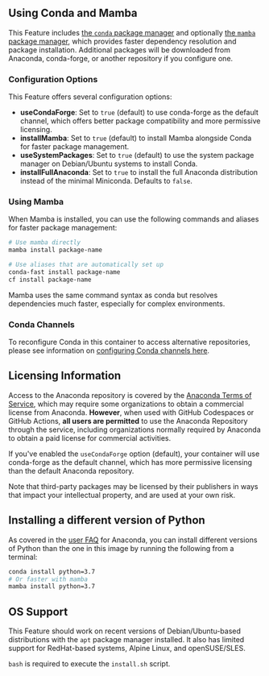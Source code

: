 ## Using Conda and Mamba

This Feature includes [the `conda` package manager](https://docs.conda.io/projects/conda/en/latest/index.html) and optionally [the `mamba` package manager](https://mamba.readthedocs.io/en/latest/), which provides faster dependency resolution and package installation. Additional packages will be downloaded from Anaconda, conda-forge, or another repository if you configure one.

### Configuration Options

This Feature offers several configuration options:

- **useCondaForge**: Set to `true` (default) to use conda-forge as the default channel, which offers better package compatibility and more permissive licensing.
- **installMamba**: Set to `true` (default) to install Mamba alongside Conda for faster package management.
- **useSystemPackages**: Set to `true` (default) to use the system package manager on Debian/Ubuntu systems to install Conda.
- **installFullAnaconda**: Set to `true` to install the full Anaconda distribution instead of the minimal Miniconda. Defaults to `false`.

### Using Mamba

When Mamba is installed, you can use the following commands and aliases for faster package management:

```bash
# Use mamba directly
mamba install package-name

# Use aliases that are automatically set up
conda-fast install package-name
cf install package-name
```

Mamba uses the same command syntax as conda but resolves dependencies much faster, especially for complex environments.

### Conda Channels

To reconfigure Conda in this container to access alternative repositories, please see information on [configuring Conda channels here](https://docs.conda.io/projects/conda/en/latest/user-guide/concepts/channels.html).

## Licensing Information

Access to the Anaconda repository is covered by the [Anaconda Terms of Service](https://legal.anaconda.com/policies/en/?name=terms-of-service), which may require some organizations to obtain a commercial license from Anaconda. **However**, when used with GitHub Codespaces or GitHub Actions, **all users are permitted** to use the Anaconda Repository through the service, including organizations normally required by Anaconda to obtain a paid license for commercial activities. 

If you've enabled the `useCondaForge` option (default), your container will use conda-forge as the default channel, which has more permissive licensing than the default Anaconda repository.

Note that third-party packages may be licensed by their publishers in ways that impact your intellectual property, and are used at your own risk.

## Installing a different version of Python

As covered in the [user FAQ](https://docs.anaconda.com/anaconda/user-guide/faq) for Anaconda, you can install different versions of Python than the one in this image by running the following from a terminal:

```bash
conda install python=3.7
# Or faster with mamba
mamba install python=3.7
```

## OS Support

This Feature should work on recent versions of Debian/Ubuntu-based distributions with the `apt` package manager installed. It also has limited support for RedHat-based systems, Alpine Linux, and openSUSE/SLES.

`bash` is required to execute the `install.sh` script.
